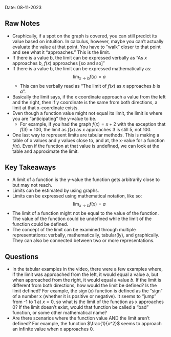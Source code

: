 Date: 08-11-2023

## Raw Notes

- Graphically, if a spot on the graph is covered, you can still predict its value based on intuition. In calculus, however, maybe you can’t actually evaluate the value at that point. You have to “walk” closer to that point and see what it “approaches.” This is the limit.
- If there is a value b, the limit can be expressed verbally as “As $x$ approaches $b$, $f(x)$ approaches \[so and so\]”
- If there is a value b, the limit can be expressed mathematically as: $$ \lim_{x\to b}f(x)=a $$
	- This can be verbally read as “The limit of $f(x)$ as $x$ approaches $b$ is $a$”.
- Basically the limit says, if the x coordinate approach a value from the left and the right, then if y coordinate is the same from both directions, a limit at that x-coordinate exists.
- Even though a function value might not equal its limit, the limit is where you are “anticipating” the y-value to be.
	- For example, if you had the graph $f(x)=x+2$ with the exception that $f(3)=100$, the limit as $f(x)$ as $x$ approaches 3 is still 5, not 100.
- One last way to represent limits are tabular methods. This is making a table of x values and y values close to, and at, the x-value for a function $f(x)$. Even if the function at that value is undefined, we can look at the table and approximate the limit.

## Key Takeaways

- A limit of a function is the y-value the function gets arbitrarily close to but may not reach.
- Limits can be estimated by using graphs.
- Limits can be expressed using mathematical notation, like so:  $$ \lim_{x\to b}f(x)=a $$
- The limit of a function might not be equal to the value of the function. The value of the function could be undefined while the limit of the function could be defined.
- The concept of the limit can be examined through multiple representations: verbally, mathematically, tabular(ly), and graphically. They can also be connected between two or more representations.

## Questions

- In the tabular examples in the video, there were a few examples where, if the limit was approached from the left, it would equal a value a, but when approached from the right, it would equal a value $b$. If the limit is different from both directions, how would the limit be defined? Is the limit defined? For example, the $\operatorname{sign}(x)$ function is defined as the “sign” of a number x (whether it is positive or negative). It seems to “jump” from -1 to 1 at $x=0$, so what is the limit of the function as x approaches 0? If the limit doesn’t exist, would that function be called a “bad” function, or some other mathematical name?
- Are there scenarios where the function value AND the limit aren’t defined? For example, the function $\frac{1}{x^2}$ seems to approach an infinite value when x approaches 0.